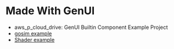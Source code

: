 # Made With GenUI

- aws_p_cloud_drive: GenUI Builtin Component Example Project
- [gosim example](https://gen.ipter.org/1/)
- [Shader example](https://gen.ipter.org/3/)